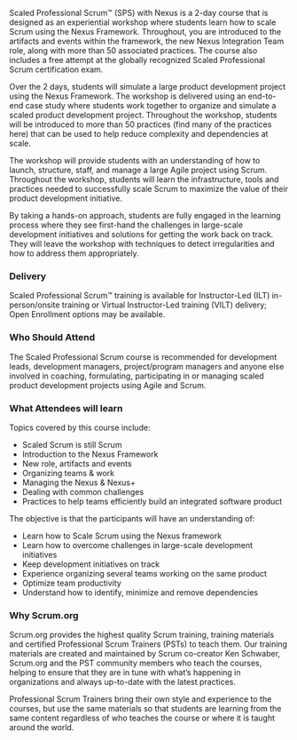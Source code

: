 <!-- -->

Scaled Professional Scrum™ (SPS) with Nexus is a 2-day course that is designed as an experiential workshop where students learn how to scale Scrum using the Nexus Framework. Throughout, you are introduced to the artifacts and events within the framework, the new Nexus Integration Team role, along with more than 50 associated practices. The course also includes a free attempt at the globally recognized Scaled Professional Scrum certification exam.

Over the 2 days, students will simulate a large product development project using the Nexus Framework. The workshop is delivered using an end-to-end case study where students work together to organize and simulate a scaled product development project. Throughout the workshop, students will be introduced to more than 50 practices (find many of the practices here) that can be used to help reduce complexity and dependencies at scale.

The workshop will provide students with an understanding of how to launch, structure, staff, and manage a large Agile project using Scrum. Throughout the workshop, students will learn the infrastructure, tools and practices needed to successfully scale Scrum to maximize the value of their product development initiative.

By taking a hands-on approach, students are fully engaged in the learning process where they see first-hand the challenges in large-scale development initiatives and solutions for getting the work back on track. They will leave the workshop with techniques to detect irregularities and how to address them appropriately.


### Delivery

 Scaled Professional Scrum™ training is available for Instructor-Led (ILT) in-person/onsite training or Virtual Instructor-Led training (VILT) delivery; Open Enrollment options may be available.


### Who Should Attend

The Scaled Professional Scrum course is recommended for development leads, development managers, project/program managers and anyone else involved in coaching, formulating, participating in or managing scaled product development projects using Agile and Scrum.


### What Attendees will learn

Topics covered by this course include:

- Scaled Scrum is still Scrum
- Introduction to the Nexus Framework
- New role, artifacts and events
- Organizing teams & work
- Managing the Nexus & Nexus+
- Dealing with common challenges
- Practices to help teams efficiently build an integrated software product

The objective is that the participants will have an understanding of:

- Learn how to Scale Scrum using the Nexus framework
- Learn how to overcome challenges in large-scale development initiatives
- Keep development initiatives on track
- Experience organizing several teams working on the same product
- Optimize team productivity
- Understand how to identify, minimize and remove dependencies


### Why Scrum.org
Scrum.org provides the highest quality Scrum training, training materials and certified Professional Scrum Trainers (PSTs) to teach them. Our training materials are created and maintained by Scrum co-creator Ken Schwaber, Scrum.org and the PST community members who teach the courses, helping to ensure that they are in tune with what’s happening in organizations and always up-to-date with the latest practices.

Professional Scrum Trainers bring their own style and experience to the courses, but use the same materials so that students are learning from the same content regardless of who teaches the course or where it is taught around the world.
